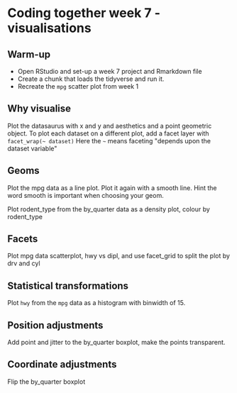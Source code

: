 # Coding together week 7 - visualisations

## Warm-up
+ Open RStudio and set-up a week 7 project and Rmarkdown file
+ Create a chunk that loads the tidyverse and run it.
+ Recreate the `mpg` scatter plot from week 1


## Why visualise

Plot the datasaurus with x and y and aesthetics and a point geometric object.
To plot each dataset on a different plot, add a facet layer with `facet_wrap(~ dataset)`
Here the `~` means faceting "depends upon the dataset variable"

## Geoms

Plot the mpg data as a line plot.
Plot it again with a smooth line. Hint the word smooth is important when choosing your geom. 


Plot rodent_type from the by_quarter data as a density plot, colour by rodent_type


## Facets

Plot mpg data scatterplot, hwy vs dipl, and use facet_grid to split the plot
by drv and cyl

## Statistical transformations

Plot `hwy` from the `mpg` data as a histogram with binwidth of 15.


## Position adjustments

Add point and jitter to the by_quarter boxplot, make the points transparent.

## Coordinate adjustments

Flip the by_quarter boxplot
